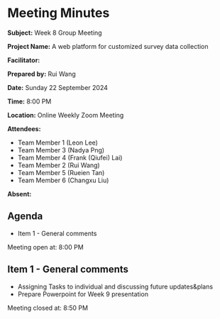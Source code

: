 # Meeting Minutes

**Subject:** Week 8 Group Meeting

**Project Name:** A web platform for customized survey data collection

**Facilitator:**

**Prepared by:** Rui Wang

**Date:** Sunday 22 September 2024

**Time:** 8:00 PM

**Location:** Online Weekly Zoom Meeting

**Attendees:**
* Team Member 1 (Leon Lee)
* Team Member 3 (Nadya Png)
* Team Member 4 (Frank (Qiufei) Lai)
* Team Member 2 (Rui Wang)
* Team Member 5 (Rueien Tan)
* Team Member 6 (Changxu Liu)

**Absent:**

## Agenda

* Item 1 - General comments

Meeting open at: 8:00 PM

## Item 1 - General comments
- Assigning Tasks to individual and discussing future updates&plans
- Prepare Powerpoint for Week 9 presentation


Meeting closed at:  8:50 PM

